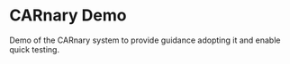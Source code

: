 # CARnary Demo

Demo of the CARnary system to provide guidance adopting it and enable quick testing.

